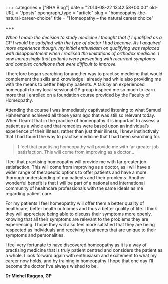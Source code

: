 +++
categories = ["BHA Blog"]
date = "2014-08-22 13:42:58+00:00"
old-URL = "/posts"
opengraph_type = "article"
slug = "homeopathy-the-natural-career-choice"
title = "Homeopathy – the natural career choice"

+++

_When I made the decision to study medicine I thought that if I qualified as a GP I would be satisfied with the type of doctor I had become. As I acquired more experience though, my initial enthusiasm on qualifying was replaced with disappointment when I realised the limitations of orthodox medicine. I saw increasingly that patients were presenting with recurrent symptoms and complex conditions that were difficult to improve._

I therefore began searching for another way to practise medicine that would complement the skills and knowledge I already had while also providing me with the means to better help my patients. A talk by an experienced homeopath to my local sessional GP group inspired me so much to learn more that I enrolled on a foundation course provided by the Faculty of Homeopathy.

Attending the course I was immediately captivated listening to what Samuel Hahnemann achieved all those years ago that was still so relevant today. When I learnt that in the practice of homeopathy it is important to assess a patient as a whole and that remedies were based upon an individual’s experience of their illness, rather than just their illness, I knew instinctively that I had found the way to practise medicine that I had been searching for.

<blockquote>I feel that practising homeopathy will provide me with far greater job satisfaction. This will come from improving as a doctor...</blockquote>

I feel that practising homeopathy will provide me with far greater job satisfaction. This will come from improving as a doctor, as I will have a wider range of therapeutic options to offer patients and have a more thorough understanding of my patients and their problems. Another wonderful benefit is that I will be part of a national and international community of healthcare professionals with the same ideals as me regarding patient care.

For my patients I feel homeopathy will offer them a better quality of healthcare, better health outcomes and thus a better quality of life. I think they will appreciate being able to discuss their symptoms more openly, knowing that all their symptoms are relevant to the problems they are experiencing. I hope they will also feel more satisfied that they are being respected as individuals and receiving treatments that are unique to their symptoms and personalities.

I feel very fortunate to have discovered homeopathy as it is a way of practising medicine that is truly patient centred and considers the patient as a whole. I look forward again with enthusiasm and excitement to what my career now holds, and by training in homeopathy I hope that one day I’ll become the doctor I’ve always wished to be.

**Dr Michel Raggoo, GP**

